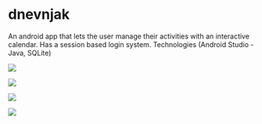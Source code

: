 # dnevnjak

An android app that lets the user manage their activities with an interactive calendar. Has a session based login system.
Technologies (Android Studio - Java, SQLite)

![](dnevnjak-1.png)

![](dnevnjak-2.png)

![](dnevnjak-3.png)

![](dnevnjak-4.png)